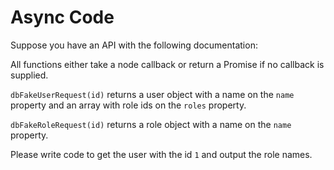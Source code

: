 # Async Code #
Suppose you have an API with the following documentation:

All functions either take a node callback or return a Promise if no callback is
supplied.

`dbFakeUserRequest(id)` returns a user object with a name on the `name` property and an
array with role ids on the `roles` property.

`dbFakeRoleRequest(id)` returns a role object with a name on the `name` property.


Please write code to get the user with the id `1` and output the role names.
